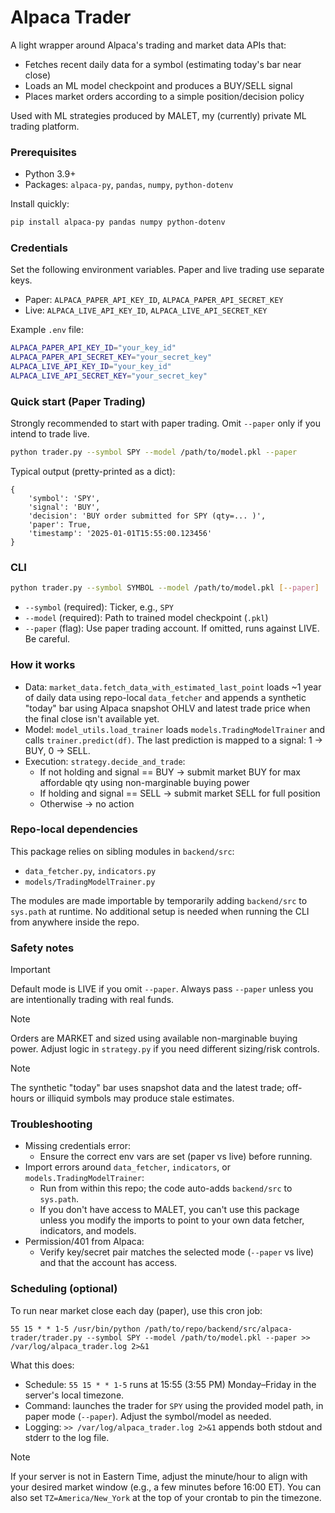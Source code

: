 # Alpaca Trader

A light wrapper around Alpaca's trading and market data APIs that:
- Fetches recent daily data for a symbol (estimating today's bar near close)
- Loads an ML model checkpoint and produces a BUY/SELL signal
- Places market orders according to a simple position/decision policy

Used with ML strategies produced by MALET, my (currently) private ML trading platform.

### Prerequisites
- Python 3.9+
- Packages: `alpaca-py`, `pandas`, `numpy`, `python-dotenv`

Install quickly:
```bash
pip install alpaca-py pandas numpy python-dotenv
```

### Credentials
Set the following environment variables. Paper and live trading use separate keys.
- Paper: `ALPACA_PAPER_API_KEY_ID`, `ALPACA_PAPER_API_SECRET_KEY`
- Live:  `ALPACA_LIVE_API_KEY_ID`,  `ALPACA_LIVE_API_SECRET_KEY`

Example `.env` file:
```bash
ALPACA_PAPER_API_KEY_ID="your_key_id"
ALPACA_PAPER_API_SECRET_KEY="your_secret_key"
ALPACA_LIVE_API_KEY_ID="your_key_id"
ALPACA_LIVE_API_SECRET_KEY="your_secret_key"
```

### Quick start (Paper Trading)
Strongly recommended to start with paper trading. Omit `--paper` only if you intend to trade live.

```bash
python trader.py --symbol SPY --model /path/to/model.pkl --paper
```

Typical output (pretty-printed as a dict):
```text
{
    'symbol': 'SPY', 
    'signal': 'BUY', 
    'decision': 'BUY order submitted for SPY (qty=... )', 
    'paper': True, 
    'timestamp': '2025-01-01T15:55:00.123456'
}
```

### CLI
```bash
python trader.py --symbol SYMBOL --model /path/to/model.pkl [--paper]
```
- `--symbol` (required): Ticker, e.g., `SPY`
- `--model`  (required): Path to trained model checkpoint (`.pkl`)
- `--paper`  (flag): Use paper trading account. If omitted, runs against LIVE. Be careful.

### How it works
- Data: `market_data.fetch_data_with_estimated_last_point` loads ~1 year of daily data using repo-local `data_fetcher` and appends a synthetic "today" bar using Alpaca snapshot OHLV and latest trade price when the final close isn't available yet.
- Model: `model_utils.load_trainer` loads `models.TradingModelTrainer` and calls `trainer.predict(df)`. The last prediction is mapped to a signal: 1 → BUY, 0 → SELL.
- Execution: `strategy.decide_and_trade`:
  - If not holding and signal == BUY → submit market BUY for max affordable qty using non-marginable buying power
  - If holding and signal == SELL → submit market SELL for full position
  - Otherwise → no action

### Repo-local dependencies
This package relies on sibling modules in `backend/src`:
- `data_fetcher.py`, `indicators.py`
- `models/TradingModelTrainer.py`

The modules are made importable by temporarily adding `backend/src` to `sys.path` at runtime. No additional setup is needed when running the CLI from anywhere inside the repo.

### Safety notes
> [!IMPORTANT]
> Default mode is LIVE if you omit `--paper`. Always pass `--paper` unless you are intentionally trading with real funds.

> [!NOTE]
> Orders are MARKET and sized using available non-marginable buying power. Adjust logic in `strategy.py` if you need different sizing/risk controls.

> [!NOTE]
> The synthetic "today" bar uses snapshot data and the latest trade; off-hours or illiquid symbols may produce stale estimates.

### Troubleshooting
- Missing credentials error:
  - Ensure the correct env vars are set (paper vs live) before running.
- Import errors around `data_fetcher`, `indicators`, or `models.TradingModelTrainer`:
  - Run from within this repo; the code auto-adds `backend/src` to `sys.path`.
  - If you don't have access to MALET, you can't use this package unless you modify the imports to point to your own data fetcher, indicators, and models.
- Permission/401 from Alpaca:
  - Verify key/secret pair matches the selected mode (`--paper` vs live) and that the account has access.

### Scheduling (optional)
To run near market close each day (paper), use this cron job:
```cron
55 15 * * 1-5 /usr/bin/python /path/to/repo/backend/src/alpaca-trader/trader.py --symbol SPY --model /path/to/model.pkl --paper >> /var/log/alpaca_trader.log 2>&1
```

What this does:
- Schedule: `55 15 * * 1-5` runs at 15:55 (3:55 PM) Monday–Friday in the server's local timezone.
- Command: launches the trader for `SPY` using the provided model path, in paper mode (`--paper`). Adjust the symbol/model as needed.
- Logging: `>> /var/log/alpaca_trader.log 2>&1` appends both stdout and stderr to the log file.

> [!NOTE]
> If your server is not in Eastern Time, adjust the minute/hour to align with your desired market window (e.g., a few minutes before 16:00 ET). You can also set `TZ=America/New_York` at the top of your crontab to pin the timezone.